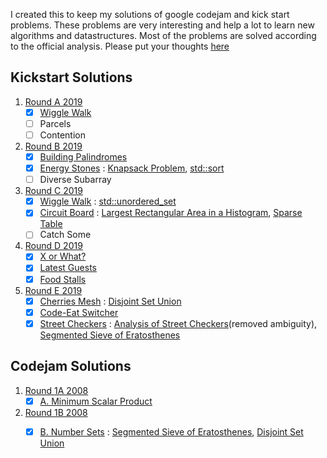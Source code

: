 I created this to keep my solutions of google codejam and kick start problems. These problems are very interesting and help a lot to learn new algorithms and datastructures. Most of the problems are solved according to the official analysis. Please put your thoughts [here](https://github.com/alhasanmridha/codejam/issues/3)

## Kickstart Solutions
1. [Round A 2019](https://codingcompetitions.withgoogle.com/kickstart/round/0000000000050e01)
    - [x] [Wiggle Walk](https://github.com/alhasanmridha/codejam/blob/master/Kick%20Start%20Round%20A%202019/Training.cpp)
    - [ ] Parcels
    - [ ] Contention
1. [Round B 2019](https://codingcompetitions.withgoogle.com/kickstart/round/0000000000050eda)
    - [x] [Building Palindromes](https://github.com/alhasanmridha/codejam/blob/master/Kick%20Start%20Round%20B%202019%20/Building%20Palindromes.cpp)
    - [x] [Energy Stones](https://github.com/alhasanmridha/codejam/blob/master/Kick%20Start%20Round%20B%202019%20/Energy%20Stones.cpp) : [Knapsack Problem](https://en.wikipedia.org/wiki/Knapsack_problem), [std::sort](https://en.cppreference.com/w/cpp/algorithm/sort)
    - [ ] Diverse Subarray
1. [Round C 2019](https://codingcompetitions.withgoogle.com/kickstart/round/0000000000050ff2)
    - [x] [Wiggle Walk](https://github.com/alhasanmridha/codejam/blob/master/Kick%20Start%20Round%20D%202019/X%20or%20What.cpp) : [std::unordered_set](https://en.cppreference.com/w/cpp/container/unordered_set)
    - [x] [Circuit Board](https://github.com/alhasanmridha/codejam/blob/master/Kick%20Start%20Round%20C%202019/Circuit%20Board.cpp) : [Largest Rectangular Area in a Histogram](https://www.geeksforgeeks.org/largest-rectangle-under-histogram/), [Sparse Table](https://cp-algorithms.com/data_structures/sparse-table.html)
    - [ ] Catch Some
2. [Round D 2019](https://codingcompetitions.withgoogle.com/kickstart/round/0000000000051061)
    - [x] [X or What?](https://github.com/alhasanmridha/codejam/blob/master/Kick%20Start%20Round%20D%202019/X%20or%20What.cpp)
    - [x] [Latest Guests](https://github.com/alhasanmridha/codejam/blob/master/Kick%20Start%20Round%20D%202019/Latest%20Guest.cpp)
    - [x] [Food Stalls](https://github.com/alhasanmridha/codejam/blob/master/Kick%20Start%20Round%20D%202019/Food%20Stalls.cpp)
1. [Round E 2019](https://codingcompetitions.withgoogle.com/kickstart/round/0000000000050edb)
    - [x] [Cherries Mesh](https://github.com/alhasanmridha/codejam/blob/master/Kick%20Start%20Round%20E%202019/Cherries%20Mesh.cpp) : [Disjoint Set Union](https://cp-algorithms.com/data_structures/disjoint_set_union.html)
    - [x] [Code-Eat Switcher](https://github.com/alhasanmridha/codejam/blob/master/Kick%20Start%20Round%20E%202019/Code-Eat%20Switcher.cpp)
    - [x] [Street Checkers](https://github.com/alhasanmridha/codejam/blob/master/Kick%20Start%20Round%20E%202019/Street%20Checkers.cpp) : [Analysis of Street Checkers](https://alhasanmridha.github.io/street_checkers.html)(removed ambiguity), [Segmented Sieve of Eratosthenes](https://forthright48.com/segmented-sieve-of-eratosthenes/)

## Codejam Solutions
1. [Round 1A 2008]()
    - [x] [A. Minimum Scalar Product](https://github.com/alhasanmridha/codejam/blob/master/Round%201A%202008/A.%20Minimum%20Scalar%20Product.py)
1. [Round 1B 2008](https://codingcompetitions.withgoogle.com/kickstart/round/0000000000050e01)
    - [x] [B. Number Sets](https://github.com/alhasanmridha/codejam/blob/master/Round%201B%202008/B.%20Number%20Sets.cpp) : [Segmented Sieve of Eratosthenes](https://forthright48.com/segmented-sieve-of-eratosthenes/), [Disjoint Set Union](https://cp-algorithms.com/data_structures/disjoint_set_union.html)
    

